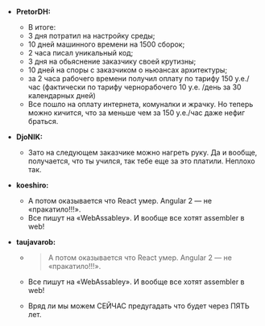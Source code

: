 * __PretorDH:__
  * В итоге:
  *  3 дня потратил на настройку среды;
  *  10 дней машинного времени на 1500 сборок;
  *  2 часа писал уникальный код;
  *  3 дня на обьяснение заказчику своей крутизны;
  *  10 дней на споры с заказчиком о ньюансах архитектуры;
  *  за 2 часа рабочего времени получил оплату по тарифу 150 у.е./час (фактически по тарифу чернорабочего 10 у.е. /день за 30 календарных дней)
  *  Все пошло на оплату интернета, комуналки и жрачку. Но теперь можно кичится, что за меньше чем за 150 у.е./час даже нефиг браться.
  
* __DjoNIK:__
  * Зато на следующем заказчике можно нагреть руку. Да и вообще, получается, что ты учился, так тебе еще за это платили. Неплохо так.

* __koeshiro:__
  * А потом оказывается что React умер. Angular 2 — не «пракатило!!!».
  * Все пишут на «WebAssabley». И вообще все хотят assembler в web!

* __taujavarob:__
  * >А потом оказывается что React умер. Angular 2 — не «пракатило!!!».
  * Все пишут на «WebAssabley». И вообще все хотят assembler в web! 

  * Вряд ли мы можем СЕЙЧАС предугадать что будет через ПЯТЬ лет.
